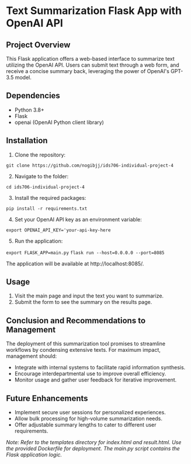 # Text Summarization Flask App with OpenAI API

## Project Overview
This Flask application offers a web-based interface to summarize text utilizing the OpenAI API. Users can submit text through a web form, and receive a concise summary back, leveraging the power of OpenAI's GPT-3.5 model.

## Dependencies
- Python 3.8+
- Flask
- openai (OpenAI Python client library)

## Installation

1. Clone the repository: 

```
git clone https://github.com/nogibjj/ids706-individual-project-4
```


2. Navigate to the folder:

```
cd ids706-individual-project-4
```

3. Install the required packages:

```
pip install -r requirements.txt
```

4. Set your OpenAI API key as an environment variable:

```
export OPENAI_API_KEY='your-api-key-here
```

5. Run the application:

```export FLASK_APP=main.py```
```flask run --host=0.0.0.0 --port=8085```

The application will be available at http://localhost:8085/.

## Usage

1. Visit the main page and input the text you want to summarize.
2. Submit the form to see the summary on the results page.

## Conclusion and Recommendations to Management

The deployment of this summarization tool promises to streamline workflows by condensing extensive texts. For maximum impact, management should:

* Integrate with internal systems to facilitate rapid information synthesis.
* Encourage interdepartmental use to improve overall efficiency.
* Monitor usage and gather user feedback for iterative improvement.

## Future Enhancements

* Implement secure user sessions for personalized experiences.
* Allow bulk processing for high-volume summarization needs.
* Offer adjustable summary lengths to cater to different user requirements.

*Note: Refer to the templates directory for index.html and result.html. Use the provided Dockerfile for deployment. The main.py script contains the Flask application logic.*


